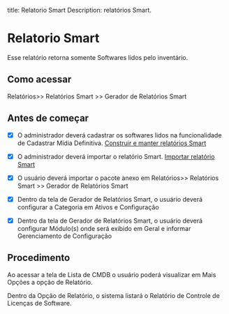 title: Relatorio Smart
Description: relatórios Smart.

# Relatorio Smart

Esse relatório retorna somente Softwares lidos pelo inventário.

## Como acessar

Relatórios>> Relatórios Smart >> Gerador de Relatórios Smart 

## Antes de começar

- [x] O administrador deverá cadastrar os softwares lidos na funcionalidade de Cadastrar Mídia Definitiva. [Construir e manter relatórios Smart](/pt-br/citsmart-platform-8/additional-features/reports/create/smart-reports/configuration/build-maintain-smart-report.html)

- [x] O administrador deverá importar o relatório Smart. [Importar relatório Smart](pt-br/citsmart-platform-8/additional-features/reports/create/smart-reports/configuration/build-maintain-smart-report.html#importarexportar-smart-reports)

- [x] O usuário deverá importar o pacote anexo em Relatórios>> Relatórios Smart >> Gerador de Relatórios Smart

- [x] Dentro da tela de Gerador de Relatórios Smart, o usuário deverá configurar a Categoria em Ativos e Configuração

- [x] Dentro da tela de Gerador de Relatórios Smart, o usuário deverá configurar Módulo(s) onde será exibido em Geral e informar Gerenciamento de Configuração

## Procedimento

Ao acessar a tela de Lista de CMDB o usuário poderá visualizar em Mais Opções a opção de Relatório.

Dentro da Opção de Relatório, o sistema listará o Relatório de Controle de Licenças de Software.


<!-- !!! tip "About"

    <b>Product/Version:</b> CITSmart | 8.00 &nbsp;&nbsp;
